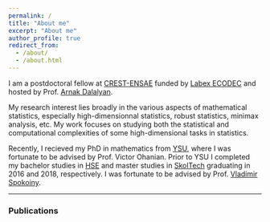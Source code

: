 ```yaml
---
permalink: /
title: "About me"
excerpt: "About me"
author_profile: true
redirect_from: 
  - /about/
  - /about.html
---
```


I am a postdoctoral fellow at [CREST-ENSAE](https://www.ensae.fr/) funded by [Labex ECODEC](https://labex-ecodec.ensae.fr/) and hosted by Prof. [Arnak Dalalyan](https://adalalyan.github.io/).

My research interest lies broadly in the various aspects of mathematical statistics, especially high-dimensionnal statistics, robust 
statistics, minimax analysis, etc. My work focuses on studying both the statistical and computational complexities of some high-dimensional tasks in statistics.

Recently, I recieved my PhD in mathematics from [YSU](http://www.ysu.am/main/), where I was fortunate to be advised by Prof. Victor Ohanian. Prior to YSU I completed my bachelor studies in [HSE](https://www.hse.ru/en/) and master studies in [SkolTech](https://www.skoltech.ru/en/) graduating in 2016 and 2018, respectively. I was fortunate to be advised by Prof. [Vladimir Spokoiny](https://www.wias-berlin.de/people/spokoiny/?lang=0). 

--- 
### Publications

